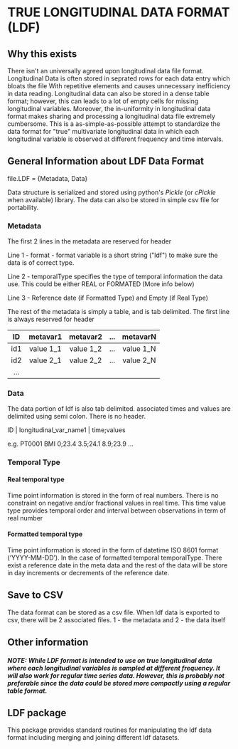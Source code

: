 # TRUE LONGITUDINAL DATA FORMAT (LDF)

## Why this exists
There isn't an universally agreed upon longitudinal data file format. Longitudinal Data is often stored in seprated rows for each data entry which bloats the file With repetitive elements and causes unnecessary inefficiency in data reading. Longitudinal data can also be stored in a dense table format; however, this can leads to a lot of empty cells for missing longitudinal variables. Moreover, the in-uniformity in longitudinal data format makes sharing and processing a longitudinal data file extremely cumbersome. This is a as-simple-as-possible attempt to standardize the data format for "true" multivariate longitudinal data in which each longitudinal variable is observed at different frequency and time intervals.

## General Information about LDF Data Format
file.LDF = {Metadata, Data}

Data structure is serialized and stored using python's _Pickle_ (or _cPickle_ when available) library. The data can also be stored in simple csv file for portability.

### Metadata
The first 2 lines in the metadata are reserved for header

Line 1 - format - format variable is a short string ("ldf") to make sure the data is of correct type.

Line 2 - temporalType specifies the type of temporal information the data use. This could be either REAL or FORMATED (More info below)

Line 3 - Reference date (if Formatted Type) and Empty (if Real Type)

The rest of the metadata is simply a table, and is tab delimited. The first line is always reserved for header

| ID |  metavar1  |  metavar2  |  ... | metavarN |
|:---:|:----------:|:----------:|:----:|:--------:|
| id1 | value 1_1 | value 1_2 | ... | value 1_N |
| id2 | value 2_1 | value 2_2 | ... | value 2_N |
|... |||||

### Data
The data portion of ldf is also tab delimited. associated times and values are delimited using semi colon. There is no header.

ID | longitudinal_var_name1 | time;values

e.g.  PT0001    BMI   0;23.4    3.5;24.1    8.9;23.9    ...

### Temporal Type
#### Real temporal type
Time point information is stored in the form of real numbers. There is no constraint on negative and/or fractional values in real time. This time value type provides temporal order and interval between observations in term of real  number

#### Formatted temporal type
Time point information is stored in the form of datetime ISO 8601 format (‘YYYY-MM-DD’). In the case of formatted temporal temporalType. There exist a reference date in the meta data and the rest of the data will be store in day increments or decrements of the reference date.  

## Save to CSV

The data format can be stored as a csv file. When ldf data is exported to csv, there will be 2 associated files. 1 - the metadata and 2 - the data itself

## Other information
##### NOTE: While LDF format is intended to use on true longitudinal data where each longitudinal variables is sampled at different frequency. It will also work for regular time series data. However, this is probably not preferable since the data could be stored more compactly  using a regular table format.

## LDF package
This package provides standard routines for manipulating the ldf data format including merging and joining different ldf datasets.

